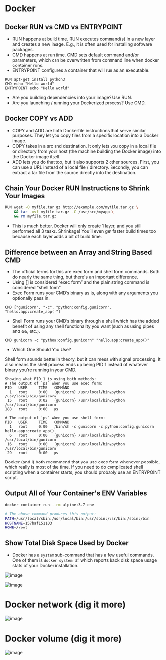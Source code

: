 # Docker

## Docker RUN vs CMD vs ENTRYPOINT

* RUN happens at build time. RUN executes command(s) in a new layer and creates a new image. E.g., it is often used for installing software packages.
* CMD happens at run time. CMD sets default command and/or parameters, which can be overwritten from command line when docker container runs.
* ENTRYPOINT configures a container that will run as an executable.

```
RUN apt-get install python3
CMD echo "Hello world"
ENTRYPOINT echo "Hello world"
```

* Are you building dependencies into your image? Use RUN.
* Are you launching / running your Dockerized process? Use CMD.

## Docker COPY vs ADD

* COPY and ADD are both Dockerfile instructions that serve similar purposes. They let you copy files from a specific location into a Docker image.
* COPY takes in a src and destination. It only lets you copy in a local file or directory from your host (the machine building the Docker image) into the Docker image itself.
* ADD lets you do that too, but it also supports 2 other sources. First, you can use a URL instead of a local file / directory. Secondly, you can extract a tar file from the source directly into the destination.

## Chain Your Docker RUN Instructions to Shrink Your Images

```bash
RUN wget -O myfile.tar.gz http://example.com/myfile.tar.gz \
    && tar -xvf myfile.tar.gz -C /usr/src/myapp \
    && rm myfile.tar.gz
```
* This is much better. Docker will only create 1 layer, and you still performed all 3 tasks. Shrinkage! You’ll even get faster build times too because each layer adds a bit of build time.

## Difference between an Array and String Based CMD

* The official terms for this are exec form and shell form commands. Both do nearly the same thing, but there's an important difference.
* Using [] is considered “exec form” and the plain string command is considered "shell form"
* Exec Form runs your CMD’s binary as is, along with any arguments you optionally pass in.

```
CMD ["gunicorn", "-c", "python:config.gunicorn", "hello.app:create_app()"]
```
* Shell Form runs your CMD’s binary through a shell which has the added benefit of using any shell functionality you want (such as using pipes and &&, etc.).

```
CMD gunicorn -c "python:config.gunicorn" "hello.app:create_app()"
```
* Which One Should You Use?

Shell form sounds better in theory, but it can mess with signal processing. It also means the shell process ends up being PID 1 instead of whatever binary you’re running in your CMD.

```
Showing what PID 1 is using both methods:
# The output of `ps` when you use exec form:
PID   USER     TIME   COMMAND
  1   root     0:00   {gunicorn} /usr/local/bin/python /usr/local/bin/gunicorn
 15   root     0:02   {gunicorn} /usr/local/bin/python /usr/local/bin/gunicorn
188   root     0:00   ps

# The output of `ps` when you use shell form:
PID   USER     TIME   COMMAND
  1   root     0:00   /bin/sh -c gunicorn -c python:config.gunicorn hello.app:create_app()
  6   root     0:00   {gunicorn} /usr/local/bin/python /usr/local/bin/gunicorn
 16   root     0:00   {gunicorn} /usr/local/bin/python /usr/local/bin/gunicorn
 29   root     0:00   ps
```
Docker (and I) both recommend that you use exec form whenever possible, which really is most of the time. If you need to do complicated shell scripting when a container starts, you should probably use an ENTRYPOINT script.

## Output All of Your Container's ENV Variables

```bash
docker container run --rm alpine:3.7 env

# The above command produces this output:
PATH=/usr/local/sbin:/usr/local/bin:/usr/sbin:/usr/bin:/sbin:/bin
HOSTNAME=157baf151103
HOME=/root
```
## Show Total Disk Space Used by Docker

* Docker has a `system` sub-command that has a few useful commands. One of them is `docker system df` which reports back disk space usage stats of your Docker installation.

![image](https://user-images.githubusercontent.com/13016162/62266833-8b0be100-b447-11e9-8dc8-ec6b37aded63.png)

![image](https://user-images.githubusercontent.com/13016162/62266934-efc73b80-b447-11e9-9435-7b08b5dc1e03.png)

# Docker network (dig it more)

![image](https://user-images.githubusercontent.com/13016162/62267533-fc4c9380-b449-11e9-842d-907ab5259ba7.png)

# Docker volume (dig it more)

![image](https://user-images.githubusercontent.com/13016162/62267566-21d99d00-b44a-11e9-91d8-275854d4b6bd.png)
